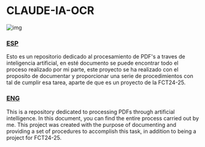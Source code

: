 # CLAUDE-IA-OCR

![img](https://upload.wikimedia.org/wikipedia/commons/8/8a/Claude_AI_logo.svg)

### [ESP](docs/esp.md)
Esto es un repositorio dedicado al procesamiento de PDF's a traves de inteligencia artificial, en esté documento se puede encontrar todo el proceso realizado por mi parte, este proyecto se ha realizado con el proposito de documentar y proporcionar una serie de procedimientos con tal de cumplir esa tarea, aparte de que es un proyecto de la FCT24-25.

### [ENG](docs/eng.md)
This is a repository dedicated to processing PDFs through artificial intelligence. In this document, you can find the entire process carried out by me. This project was created with the purpose of documenting and providing a set of procedures to accomplish this task, in addition to being a project for FCT24-25.
